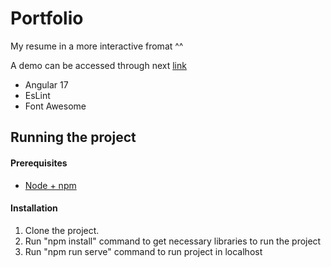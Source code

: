 # Portfolio

My resume in a more interactive fromat ^^

A demo can be accessed through next [link](https://mbarcina001.github.io/Portfolio)

- Angular 17
- EsLint
- Font Awesome

## Running the project

#### Prerequisites

- [Node + npm](https://nodejs.org/en)

#### Installation

1. Clone the project.
2. Run "npm install" command to get necessary libraries to run the project
3. Run "npm run serve" command to run project in localhost